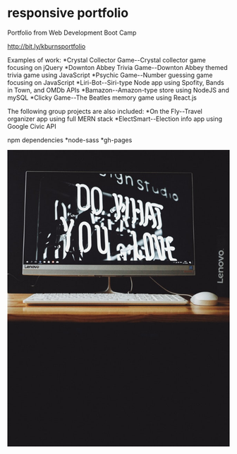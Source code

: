 # responsive portfolio

Portfolio from Web Development Boot Camp

http://bit.ly/kburnsportfolio

Examples of work:
*Crystal Collector Game--Crystal collector game focusing on jQuery
*Downton Abbey Trivia Game--Downton Abbey themed trivia game using JavaScript
*Psychic Game--Number guessing game focusing on JavaScript
*Liri-Bot--Siri-type Node app using Spofity, Bands in Town, and OMDb APIs
*Bamazon--Amazon-type store using NodeJS and mySQL
*Clicky Game--The Beatles memory game using React.js

The following group projects are also included:
*On the Fly--Travel organizer app using full MERN stack
*ElectSmart--Election info app using Google Civic API

npm dependencies
*node-sass
*gh-pages

![Image of computer](./public/img/dowhatyoulove_small.jpg)
